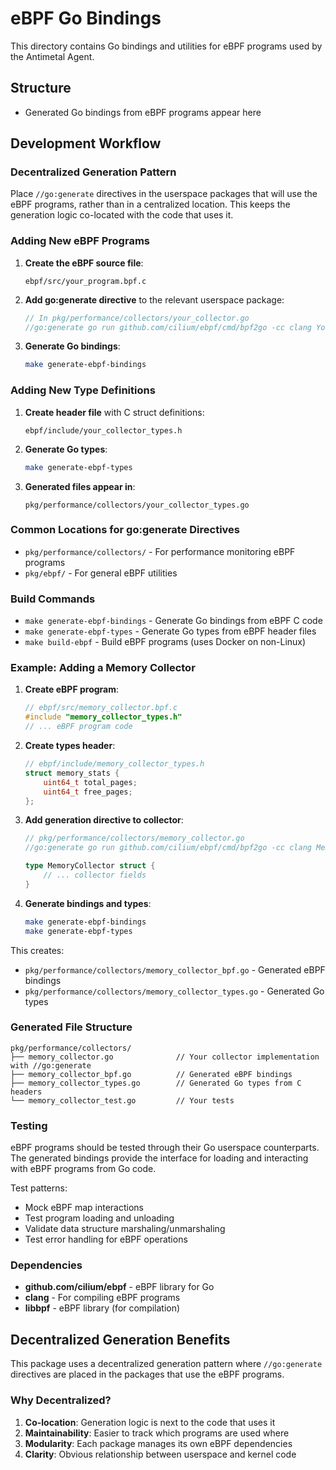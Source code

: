 # eBPF Go Bindings

This directory contains Go bindings and utilities for eBPF programs used by the Antimetal Agent.

## Structure

- Generated Go bindings from eBPF programs appear here

## Development Workflow

### Decentralized Generation Pattern

Place `//go:generate` directives in the userspace packages that will use the eBPF programs, rather than in a centralized location. This keeps the generation logic co-located with the code that uses it.

### Adding New eBPF Programs

1. **Create the eBPF source file**:
   ```
   ebpf/src/your_program.bpf.c
   ```

2. **Add go:generate directive** to the relevant userspace package:
   ```go
   // In pkg/performance/collectors/your_collector.go
   //go:generate go run github.com/cilium/ebpf/cmd/bpf2go -cc clang YourProgram ../../ebpf/src/your_program.bpf.c
   ```

3. **Generate Go bindings**:
   ```bash
   make generate-ebpf-bindings
   ```

### Adding New Type Definitions

1. **Create header file** with C struct definitions:
   ```
   ebpf/include/your_collector_types.h
   ```

2. **Generate Go types**:
   ```bash
   make generate-ebpf-types
   ```

3. **Generated files appear in**:
   ```
   pkg/performance/collectors/your_collector_types.go
   ```

### Common Locations for go:generate Directives

- `pkg/performance/collectors/` - For performance monitoring eBPF programs
- `pkg/ebpf/` - For general eBPF utilities

### Build Commands

- `make generate-ebpf-bindings` - Generate Go bindings from eBPF C code
- `make generate-ebpf-types` - Generate Go types from eBPF header files
- `make build-ebpf` - Build eBPF programs (uses Docker on non-Linux)

### Example: Adding a Memory Collector

1. **Create eBPF program**:
   ```c
   // ebpf/src/memory_collector.bpf.c
   #include "memory_collector_types.h"
   // ... eBPF program code
   ```

2. **Create types header**:
   ```c
   // ebpf/include/memory_collector_types.h
   struct memory_stats {
       uint64_t total_pages;
       uint64_t free_pages;
   };
   ```

3. **Add generation directive to collector**:
   ```go
   // pkg/performance/collectors/memory_collector.go
   //go:generate go run github.com/cilium/ebpf/cmd/bpf2go -cc clang MemoryCollector ../../ebpf/src/memory_collector.bpf.c
   
   type MemoryCollector struct {
       // ... collector fields
   }
   ```

4. **Generate bindings and types**:
   ```bash
   make generate-ebpf-bindings
   make generate-ebpf-types
   ```

This creates:
- `pkg/performance/collectors/memory_collector_bpf.go` - Generated eBPF bindings
- `pkg/performance/collectors/memory_collector_types.go` - Generated Go types

### Generated File Structure

```
pkg/performance/collectors/
├── memory_collector.go              // Your collector implementation with //go:generate
├── memory_collector_bpf.go          // Generated eBPF bindings
├── memory_collector_types.go        // Generated Go types from C headers
└── memory_collector_test.go         // Your tests
```

### Testing

eBPF programs should be tested through their Go userspace counterparts. The generated bindings provide the interface for loading and interacting with eBPF programs from Go code.

Test patterns:
- Mock eBPF map interactions
- Test program loading and unloading
- Validate data structure marshaling/unmarshaling
- Test error handling for eBPF operations

### Dependencies

- **github.com/cilium/ebpf** - eBPF library for Go
- **clang** - For compiling eBPF programs
- **libbpf** - eBPF library (for compilation)

## Decentralized Generation Benefits

This package uses a decentralized generation pattern where `//go:generate` directives are placed in the packages that use the eBPF programs.

### Why Decentralized?

1. **Co-location**: Generation logic is next to the code that uses it
2. **Maintainability**: Easier to track which programs are used where
3. **Modularity**: Each package manages its own eBPF dependencies
4. **Clarity**: Obvious relationship between userspace and kernel code